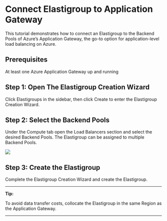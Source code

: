 # Connect Elastigroup to Application Gateway

This tutorial demonstrates how to connect an Elastigroup to the Backend Pools of Azure’s Application Gateway, the go-to option for application-level load balancing on Azure.

## Prerequisites

At least one Azure Application Gateway up and running

## Step 1: Open The Elastigroup Creation Wizard

Click Elastigroups in the sidebar, then click Create to enter the Elastigroup Creation Wizard.

## Step 2: Select the Backend Pools

Under the Compute tab open the Load Balancers section and select the desired Backend Pools. The Elastigroup can be assigned to multiple Backend Pools.

<img src="/elastigroup/_media/create-elastigroup-eks-cluster_1.png" />


## Step 3: Create the Elastigroup

Complete the Elastigroup Creation Wizard and create the Elastigroup.

---

**Tip:**

To avoid data transfer costs, collocate the Elastigroup in the same Region as the Application Gateway.

---
